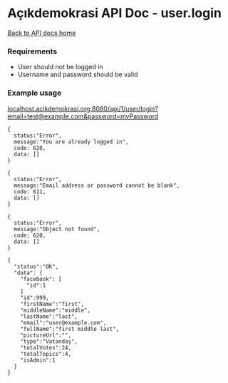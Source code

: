 # Açıkdemokrasi API Doc - user.login

[Back to API docs home](Home)

### Requirements
- User should not be logged in
- Username and password should be valid

### Example usage

[localhost.acikdemokrasi.org:8080/api/1/user/login?email=test@example.com&password=myPassword](localhost.acikdemokrasi.org:8080/api/1/user/login?email=test@example.com&password=myPassword)

```
{
  status:"Error",
  message:"You are already logged in",
  code: 620,
  data: []
}
```
```
{
  status:"Error",
  message:"Email address or password cannot be blank",
  code: 611,
  data: []
}
```
```
{
  status:"Error",
  message:"Object not found",
  code: 620,
  data: []
}
```
```
{
  "status":"OK",
  "data": {
    "facebook": [
      "id":1
    ]
    "id":999,
    "firstName":"first",
    "middleName":"middle",
    "lastName":"last",
    "email":"user@example.com",
    "fullName":"first middle last",
    "pictureUrl":"",
    "type":"Vatandaş",
    "totalVotes":24,
    "totalTopics":4,
    "isAdmin":1
  }
}
```
